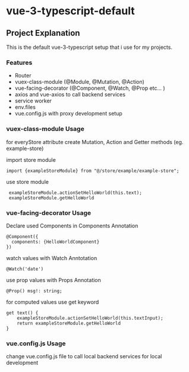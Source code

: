 # vue-3-typescript-default

## Project Explanation
This is the default vue-3-typescript setup that i use for my projects.


### Features

- Router
- vuex-class-module (@Module, @Mutation, @Action)
- vue-facing-decorator (@Component, @Watch, @Prop etc... )
- axios and vue-axios to call backend services
- service worker
- env.files
- vue.config.js with proxy development setup

### vuex-class-module Usage
for everyStore attribute create Mutation, Action and Getter methods (eg. example-store)

import store module
```
import {exampleStoreModule} from "@/store/example/example-store";
```
use store module
```
 exampleStoreModule.actionSetHelloWorld(this.text);
 exampleStoreModule.getHelloWorld
```

### vue-facing-decorator Usage 
Declare used Components in Components Annotation
```
@Component({
  components: {HelloWorldComponent}
})
```

watch values with Watch Anntotation
```
@Watch('date')
```

use prop values with Props Annotation
```
@Prop() msg!: string;
```

for computed values use get keyword
```
get text() {
    exampleStoreModule.actionSetHelloWorld(this.textInput);
    return exampleStoreModule.getHelloWorld
}
```

### vue.config.js Usage 
change vue.config.js file to call local backend services for local development
